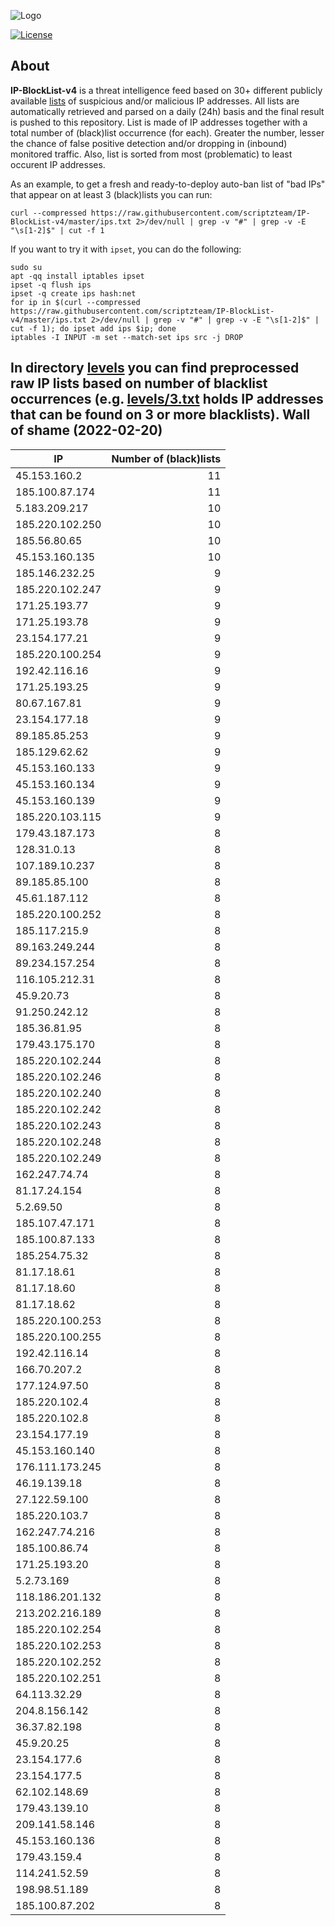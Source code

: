 ![Logo](https://i.imgur.com/PyKLAe7.png)

[![License](https://img.shields.io/badge/license-The_Unlicense-red.svg)](https://unlicense.org/)

About
----

**IP-BlockList-v4** is a threat intelligence feed based on 30+ different publicly available [lists](https://github.com/stamparm/maltrail) of suspicious and/or malicious IP addresses. All lists are automatically retrieved and parsed on a daily (24h) basis and the final result is pushed to this repository. List is made of IP addresses together with a total number of (black)list occurrence (for each). Greater the number, lesser the chance of false positive detection and/or dropping in (inbound) monitored traffic. Also, list is sorted from most (problematic) to least occurent IP addresses.

As an example, to get a fresh and ready-to-deploy auto-ban list of "bad IPs" that appear on at least 3 (black)lists you can run:

```
curl --compressed https://raw.githubusercontent.com/scriptzteam/IP-BlockList-v4/master/ips.txt 2>/dev/null | grep -v "#" | grep -v -E "\s[1-2]$" | cut -f 1
```

If you want to try it with `ipset`, you can do the following:

```
sudo su
apt -qq install iptables ipset
ipset -q flush ips
ipset -q create ips hash:net
for ip in $(curl --compressed https://raw.githubusercontent.com/scriptzteam/IP-BlockList-v4/master/ips.txt 2>/dev/null | grep -v "#" | grep -v -E "\s[1-2]$" | cut -f 1); do ipset add ips $ip; done
iptables -I INPUT -m set --match-set ips src -j DROP
```

In directory [levels](levels) you can find preprocessed raw IP lists based on number of blacklist occurrences (e.g. [levels/3.txt](levels/3.txt) holds IP addresses that can be found on 3 or more blacklists).
Wall of shame (2022-02-20)
----

|IP|Number of (black)lists|
|---|--:|
45.153.160.2|11
185.100.87.174|11
5.183.209.217|10
185.220.102.250|10
185.56.80.65|10
45.153.160.135|10
185.146.232.25|9
185.220.102.247|9
171.25.193.77|9
171.25.193.78|9
23.154.177.21|9
185.220.100.254|9
192.42.116.16|9
171.25.193.25|9
80.67.167.81|9
23.154.177.18|9
89.185.85.253|9
185.129.62.62|9
45.153.160.133|9
45.153.160.134|9
45.153.160.139|9
185.220.103.115|9
179.43.187.173|8
128.31.0.13|8
107.189.10.237|8
89.185.85.100|8
45.61.187.112|8
185.220.100.252|8
185.117.215.9|8
89.163.249.244|8
89.234.157.254|8
116.105.212.31|8
45.9.20.73|8
91.250.242.12|8
185.36.81.95|8
179.43.175.170|8
185.220.102.244|8
185.220.102.246|8
185.220.102.240|8
185.220.102.242|8
185.220.102.243|8
185.220.102.248|8
185.220.102.249|8
162.247.74.74|8
81.17.24.154|8
5.2.69.50|8
185.107.47.171|8
185.100.87.133|8
185.254.75.32|8
81.17.18.61|8
81.17.18.60|8
81.17.18.62|8
185.220.100.253|8
185.220.100.255|8
192.42.116.14|8
166.70.207.2|8
177.124.97.50|8
185.220.102.4|8
185.220.102.8|8
23.154.177.19|8
45.153.160.140|8
176.111.173.245|8
46.19.139.18|8
27.122.59.100|8
185.220.103.7|8
162.247.74.216|8
185.100.86.74|8
171.25.193.20|8
5.2.73.169|8
118.186.201.132|8
213.202.216.189|8
185.220.102.254|8
185.220.102.253|8
185.220.102.252|8
185.220.102.251|8
64.113.32.29|8
204.8.156.142|8
36.37.82.198|8
45.9.20.25|8
23.154.177.6|8
23.154.177.5|8
62.102.148.69|8
179.43.139.10|8
209.141.58.146|8
45.153.160.136|8
179.43.159.4|8
114.241.52.59|8
198.98.51.189|8
185.100.87.202|8
